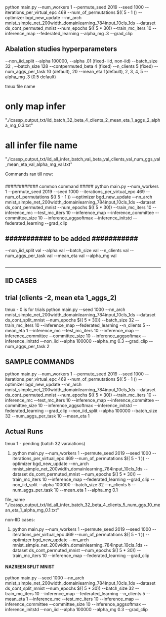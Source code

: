 python main.py --num_workers 1 --permute_seed 2019 --seed 1000 --iterations_per_virtual_epc 469  --num_of_permutations $(( 5 - 1 )) --optimizer bgd_new_update --nn_arch mnist_simple_net_200width_domainlearning_784input_10cls_1ds --dataset ds_cont_permuted_mnist --num_epochs $(( 5 * 30))  --train_mc_iters 10 --inference_map --federated_learning  --alpha_mg .3 --grad_clip 

## Abalation studies hyperparameters
--non_iid_split --alpha 100000, --alpha .01 (fixed- iid, non-iid)
--batch_size 32 , --batch_size 128
--contpermuted_beta 4 (fixed)
--n_clients 5 (fixed)
--num_aggs_per_task 10 (default), 20
--mean_eta 1(default), 2, 3, 4, 5
--alpha_mg .3 (0.5 default)

tmux file name
# only map infer
"./icassp_output_txt/iid_batch_32_beta_4_clients_2_mean_eta_1_aggs_2_alpha_mg_0.3.txt"

# all infer file name
"./icassp_output_txt/iid_all_infer_batch_val_beta_val_clients_val_num_ggs_val_mean_eta_val_alpha_mg_val.txt"

Commands ran till now:


###
############ common command #####
python main.py --num_workers 1 --permute_seed 2019 --seed 1000 --iterations_per_virtual_epc 469  --num_of_permutations $(( 5 - 1 )) --optimizer bgd_new_update --nn_arch mnist_simple_net_200width_domainlearning_784input_10cls_1ds --dataset ds_cont_permuted_mnist --num_epochs $(( 5 * 30))  --train_mc_iters 10 --inference_mc --test_mc_iters 10 --inference_map --inference_committee --committee_size 10 --inference_aggsoftmax --inference_initstd --federated_learning  --grad_clip

##
########### to be added ###########
--
--non_iid_split val --alpha val --batch_size val --n_clients val --num_aggs_per_task val --mean_eta val --alpha_mg val
##

----------
IID CASES
---------
## trial (clients -2, mean eta 1_aggs_2)
tmux - 0 is for trials
python main.py --seed 1000 --nn_arch mnist_simple_net_200width_domainlearning_784input_10cls_1ds --dataset ds_cont_split_mnist --num_epochs $(( 5 * 30)) --batch_size 32 --train_mc_iters 10 --inference_map --federated_learning --n_clients 5 --mean_eta 1 --inference_mc --test_mc_iters 10 --inference_map --inference_committee --committee_size 10 --inference_aggsoftmax --inference_initstd --non_iid --alpha 100000 --alpha_mg 0.3 --grad_clip --num_aggs_per_task 2


## SAMPLE COMMANDS
python main.py --num_workers 1 --permute_seed 2019 --seed 1000 --iterations_per_virtual_epc 469  --num_of_permutations $(( 5 - 1 )) --optimizer bgd_new_update --nn_arch mnist_simple_net_200width_domainlearning_784input_10cls_1ds --dataset ds_cont_permuted_mnist --num_epochs $(( 5 * 30))  --train_mc_iters 10 --inference_mc --test_mc_iters 10 --inference_map --inference_committee --committee_size 10 --inference_aggsoftmax --inference_initstd --federated_learning  --grad_clip --non_iid_split --alpha 100000 --batch_size 32 --num_aggs_per_task 10 --mean_eta 1

## Actual Runs
tmux 1 - pending
(batch 32 varaiations)
1. python main.py --num_workers 1 --permute_seed 2019 --seed 1000 --iterations_per_virtual_epc 469  --num_of_permutations $(( 5 - 1 )) --optimizer bgd_new_update --nn_arch mnist_simple_net_200width_domainlearning_784input_10cls_1ds --dataset ds_cont_permuted_mnist --num_epochs $(( 5 * 30))  --train_mc_iters 10 --inference_map --federated_learning  --grad_clip --non_iid_split --alpha 100000 --batch_size 32 --n_clients 5 --num_aggs_per_task 10 --mean_eta 1 --alpha_mg 0.1

file_name 
"./icassp_output_txt/iid_all_infer_batch_32_beta_4_clients_5_num_ggs_10_mean_eta_1_alpha_mg_0.1.txt"



non-IID cases:
1. python main.py --num_workers 1 --permute_seed 2019 --seed 1000 --iterations_per_virtual_epc 469  --num_of_permutations $(( 5 - 1 )) --optimizer bgd_new_update --nn_arch mnist_simple_net_200width_domainlearning_784input_10cls_1ds --dataset ds_cont_permuted_mnist --num_epochs $(( 5 * 30))  --train_mc_iters 10 --inference_map --federated_learning  --grad_clip 







#### NAZREEN SPLIT MNIST
python main.py --seed 1000 --nn_arch mnist_simple_net_200width_domainlearning_784input_10cls_1ds --dataset ds_cont_split_mnist --num_epochs $(( 5 * 30)) --batch_size 32 --train_mc_iters 10 --inference_map --federated_learning --n_clients 5 --mean_eta 1 --inference_mc --test_mc_iters 10 --inference_map --inference_committee --committee_size 10 --inference_aggsoftmax --inference_initstd --non_iid --alpha 100000 --alpha_mg 0.3 --grad_clip 
